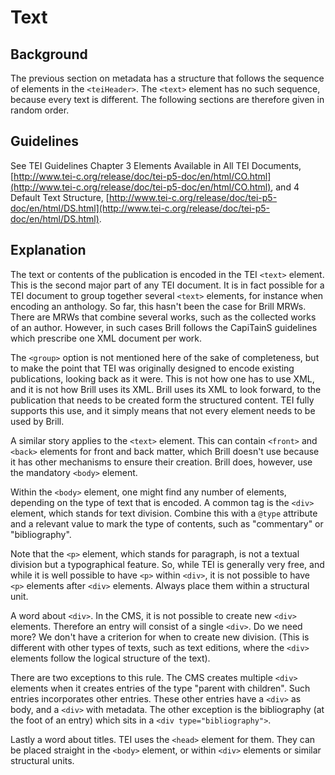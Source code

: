 # Text

## Background
The previous section on metadata has a structure that follows the sequence of elements in the `<teiHeader>`. The `<text>` element has no such sequence, because every text is different. The following sections are therefore given in random order.

## Guidelines
See TEI Guidelines Chapter 3 Elements Available in All TEI Documents, [http://www.tei-c.org/release/doc/tei-p5-doc/en/html/CO.html](http://www.tei-c.org/release/doc/tei-p5-doc/en/html/CO.html), and 4 Default Text Structure, [http://www.tei-c.org/release/doc/tei-p5-doc/en/html/DS.html](http://www.tei-c.org/release/doc/tei-p5-doc/en/html/DS.html).

## Explanation
The text or contents of the publication is encoded in the TEI `<text>` element. This is the second major part of any TEI document. It is in fact possible for a TEI document to group together several `<text>` elements, for instance when encoding an anthology. So far, this hasn't been the case for Brill MRWs. There are MRWs that combine several works, such as the collected works of an author. However, in such cases Brill follows the CapiTainS guidelines which prescribe one XML document per work.

The `<group>` option is not mentioned here of the sake of completeness, but to make the point that TEI was originally designed to encode existing publications, looking back as it were. This is not how one has to use XML, and it is not how Brill uses its XML. Brill uses its XML to look forward, to the publication that needs to be created form the structured content. TEI fully supports this use, and it simply means that not every element needs to be used by Brill.

A similar story applies to the `<text>` element. This can contain `<front>` and `<back>` elements for front and back matter, which Brill doesn't use because it has other mechanisms to ensure their creation. Brill does, however, use the mandatory `<body>` element.

Within the `<body>` element, one might find any number of elements, depending on the type of text that is encoded. A common tag is the `<div>` element, which stands for text division. Combine this with a `@type` attribute and a relevant value to mark the type of contents, such as  "commentary" or "bibliography".

Note that the `<p>` element, which stands for paragraph, is not a textual division but a typographical feature. So, while TEI is generally very free, and while it is well possible to have `<p>` within `<div>`, it is not possible to have `<p>` elements after `<div>` elements. Always place them within a structural unit.

A word about `<div>`. In the CMS, it is not possible to create new `<div>` elements. Therefore an entry will consist of a single `<div>`. Do we need more? We don't have a criterion for when to create new division. (This is different with other types of texts, such as text editions, where the `<div>` elements follow the logical structure of the text).

There are two exceptions to this rule. The CMS creates multiple `<div>` elements when it creates entries of the type "parent with children". Such entries incorporates other entries. These other entries have a `<div>` as body, and a `<div>` with metadata. The other exception is the bibliography (at the foot of an entry) which sits in a `<div type="bibliography">`.

Lastly a word about titles. TEI uses the `<head>` element for them. They can be placed straight in the `<body>` element, or within `<div>` elements or similar structural units.

